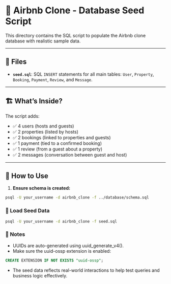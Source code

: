 # 🌱 Airbnb Clone - Database Seed Script

This directory contains the SQL script to populate the Airbnb clone database with realistic sample data.

---

## 📁 Files

- **`seed.sql`**: SQL `INSERT` statements for all main tables: `User`, `Property`, `Booking`, `Payment`, `Review`, and `Message`.

---

## 🏗️ What’s Inside?

The script adds:

- ✅ 4 users (hosts and guests)
- ✅ 2 properties (listed by hosts)
- ✅ 2 bookings (linked to properties and guests)
- ✅ 1 payment (tied to a confirmed booking)
- ✅ 1 review (from a guest about a property)
- ✅ 2 messages (conversation between guest and host)

---

## 🧪 How to Use

1. **Ensure schema is created:**

```bash
psql -U your_username -d airbnb_clone -f ../database/schema.sql
```

### 🚀 Load Seed Data

```bash
psql -U your_username -d airbnb_clone -f seed.sql
```

### 📌 Notes

- UUIDs are auto-generated using uuid_generate_v4().
- Make sure the uuid-ossp extension is enabled:

```sql
CREATE EXTENSION IF NOT EXISTS "uuid-ossp";
```

- The seed data reflects real-world interactions to help test queries and business logic effectively.
